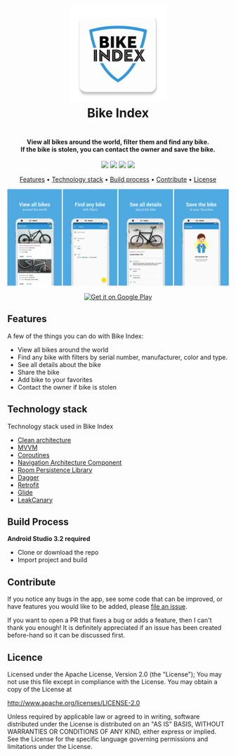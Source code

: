 <h1 align="center" style="text-align: center; padding-bottom: 20px;">
  <br>
  <a href="http://www.bikeindex.org"><img src="ic_launcher-web.png" alt="Bike Index" width="220"/></a>
  <br>
  Bike Index
  <br>
</h1>

<h4 align="center">View all bikes around the world, filter them and find any bike. <br>If the bike is stolen, you can contact the owner and save the bike.</h4>

<p align="center">
  <img src="https://img.shields.io/badge/release-v1.1.0-orange.svg">
  <img src="https://img.shields.io/badge/size-3.1%20MB-blue.svg">
  <img src="https://img.shields.io/badge/rating-5.0%2F5.0-brightgreen.svg">
  <a href="https://bikeindex.org/support_bike_index">
    <img src="https://img.shields.io/badge/%24-support%20us-ff69b4.svg">
  </a>
</p>

<p align="center">
  <a href="#features">Features</a> •
  <a href="#technology-stack">Technology stack</a> •
  <a href="#build-process">Build process</a> •
  <a href="#contribute">Contribute</a> •
  <a href="#license">License</a>
</p>

<p align="center">
  <img src="screenshots.jpg">
</p>

<p align="center">
  <a href="https://play.google.com/store/apps/details?id=com.sonkins.bikeindex">
    <img src="https://play.google.com/intl/en_us/badges/images/generic/en_badge_web_generic.png" alt="Get it on Google Play" width="250"/>
  </a>
</p>

## Features

A few of the things you can do with Bike Index:

* View all bikes around the world
* Find any bike with filters by serial number, manufacturer, color and type.
* See all details about the bike
* Share the bike
* Add bike to your favorites
* Contact the owner if bike is stolen

## Technology stack

Technology stack used in Bike Index

* [Clean architecture](https://fernandocejas.com/2014/09/03/architecting-android-the-clean-way/)
* [MVVM](https://developer.android.com/topic/libraries/architecture/viewmodel)
* [Coroutines](https://kotlinlang.org/docs/reference/coroutines.html)
* [Navigation Architecture Component](https://developer.android.com/topic/libraries/architecture/navigation/)
* [Room Persistence Library](https://developer.android.com/training/data-storage/room/)
* [Dagger](https://google.github.io/dagger/)
* [Retrofit](https://square.github.io/retrofit/)
* [Glide](https://github.com/bumptech/glide)
* [LeakCanary](https://github.com/square/leakcanary)

## Build Process

**Android Studio 3.2 required**

* Clone or download the repo
* Import project and build

## Contribute

If you notice any bugs in the app, see some code that can be improved, or have features you would like to be added, please [file an issue](https://github.com/vladsonkin/bikeindex/issues/new).

If you want to open a PR that fixes a bug or adds a feature, then I can't thank you enough! It is definitely appreciated if an issue has been created before-hand so it can be discussed first.

## Licence

Licensed under the Apache License, Version 2.0 (the "License");
You may not use this file except in compliance with the License.
You may obtain a copy of the License at

http://www.apache.org/licenses/LICENSE-2.0

Unless required by applicable law or agreed to in writing, software
distributed under the License is distributed on an "AS IS" BASIS,
WITHOUT WARRANTIES OR CONDITIONS OF ANY KIND, either express or implied.
See the License for the specific language governing permissions and
limitations under the License.